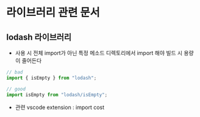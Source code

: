 # 라이브러리 관련 문서

## lodash 라이브러리

- 사용 시 전체 import가 아닌 특정 메소드 디렉토리에서 import 해야 빌드 시 용량이 줄어든다

```ts
// bad
import { isEmpty } from "lodash";

// good
import isEmpty from "lodash/isEmpty";
```

- 관련 vscode extension : import cost
